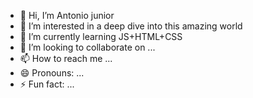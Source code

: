 - 👋 Hi, I’m Antonio junior 
- 👀 I’m interested in a deep dive into this amazing world
- 🌱 I’m currently learning JS+HTML+CSS
- 💞️ I’m looking to collaborate on ...
- 📫 How to reach me ...
- 😄 Pronouns: ...
- ⚡ Fun fact: ...

<!---
antonioJunior1276/antonioJunior1276 is a ✨ special ✨ repository because its `README.md` (this file) appears on your GitHub profile.
You can click the Preview link to take a look at your changes.
--->

